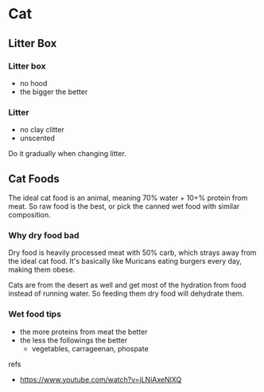 # Cat

## Litter Box

### Litter box

- no hood
- the bigger the better

### Litter

- no clay clitter
- unscented

Do it gradually when changing litter.

## Cat Foods

The ideal cat food is an animal, meaning 70% water + 10+% protein from meat. So raw food is the best, or pick the canned wet food with similar composition.

### Why dry food bad

Dry food is heavily processed meat with 50% carb, which strays away from the ideal cat food. It's basically like Muricans eating burgers every day, making them obese.

Cats are from the desert as well and get most of the hydration from food instead of running water. So feeding them dry food will dehydrate them.

### Wet food tips

- the more proteins from meat the better 
- the less the followings the better
    - vegetables, carrageenan, phospate

refs

- <https://www.youtube.com/watch?v=jLNiAxeNlXQ>
